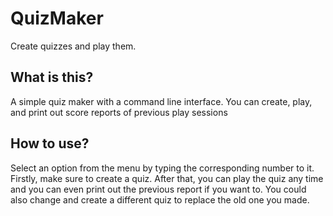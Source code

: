 # QuizMaker #

Create quizzes and play them.

## What is this? ##

A simple quiz maker with a command line interface. You can create, play, and print out score reports of previous play sessions

## How to use? ##

Select an option from the menu by typing the corresponding number to it. Firstly, make sure to create a quiz. After that, you can play the quiz any time and you can even print out the previous report if you want to. You could also change and create a different quiz to replace the old one you made.

